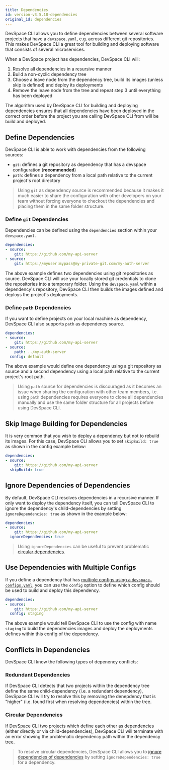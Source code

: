 ```yaml
---
title: Dependencies
id: version-v3.5.18-dependencies
original_id: dependencies
---
```


DevSpace CLI allows you to define dependencies between several software projects that have a `devspace.yaml`, e.g. across different git repositories. This makes DevSpace CLI a great tool for building and deploying software that consists of several microservices.

When a DevSpace project has dependencies, DevSpace CLI will:
1. Resolve all dependencies in a resursive manner
2. Build a non-cyclic dependency tree
3. Choose a leave node from the dependency tree, build its images (unless skip is defined) and deploy its deployments
4. Remove the leave node from the tree and repeat step 3 until everything has been deployed

The algorithm used by DevSpace CLI for building and deploying dependencies ensures that all dependencies have been deployed in the correct order before the project you are calling DevSpace CLI from will be build and deployed.

## Define Dependencies
DevSpace CLI is able to work with dependencies from the following sources:
- `git`: defines a git repository as dependency that has a devspace configuration (**recommended**)
- `path`: defines a dependency from a local path relative to the current project's root directory

> Using `git` as dependency source is recommended because it makes it much easier to share the configuration with other developers on your team without forcing everyone to checkout the dependencies and placing them in the same folder structure.

### Define `git` Dependencies
Dependencies can be defined using the `dependencies` section within your `devspace.yaml`.
```yaml
dependencies:
- source:
    git: https://github.com/my-api-server
- source:
    git: https://myuser:mypass@my-private-git.com/my-auth-server 
```

The above example defines two dependencies using git repositories as source. DevSpace CLI will use your locally stored git credentials to clone the repositories into a temporary folder. Using the `devspace.yaml` within a dependency's repository, DevSpace CLI then builds the images defined and deploys the project's deployments.

### Define `path` Dependencies
If you want to define projects on your local machine as dependency, DevSpace CLI also supports `path` as dependency source.
```yaml
dependencies:
- source:
    git: https://github.com/my-api-server
- source:
    path: ../my-auth-server
  config: default
```
The above example would define one dependency using a git repository as source and a second dependency using a local path relative to the current project's root path.

> Using `path` source for dependencies is discouraged as it becomes an issue when sharing the configuration with other team members, i.e. using `path` dependencies requires everyone to clone all dependencies manually and use the same folder structure for all projects before using DevSpace CLI.

## Skip Image Building for Dependencies
It is very common that you wish to deploy a dependency but not to rebuild its images. For this case, DevSpace CLI allows you to set `skipBuild: true` as shown in the config example below:
```yaml
dependencies:
- source:
    git: https://github.com/my-api-server
  skipBuild: true
```

## Ignore Dependencies of Dependencies
By default, DevSpace CLI resolves dependencies in a recursive manner. If only want to deploy the dependency itself, you can tell DevSpace CLI to ignore the dependency's child-dependencies by setting `ignoreDependencies: true` as shown in the example below:
```yaml
dependencies:
- source:
    git: https://github.com/my-api-server
  ignoreDependencies: true
```

> Using `ignoreDependencies` can be useful to prevent problematic [circular dependencies](#circular-dependencies).

## Use Dependencies with Multiple Configs
If you define a dependency that has [multiple configs using a `devspace-configs.yaml`](../../configuration/multiple-configs), you can use the `config` option to define which config should be used to build and deploy this dependency.
```yaml
dependencies:
- source:
    git: https://github.com/my-api-server
  config: staging
```
The above example would tell DevSpace CLI to use the config with name `staging` to build the dependencies images and deploy the deployments defines within this config of the dependency.

## Conflicts in Dependencies
DevSpace CLI know the following types of depenency conflicts:

### Redundant Dependencies
If DevSpace CLI detects that two projects within the dependency tree define the same child-dependency (i.e. a redundant dependency), DevSpace CLI will try to resolve this by removing the denepdency that is "higher" (i.e. found first when resolving dependencies) within the tree.

### Circular Dependencies
If DevSpace CLI two projects which define each other as dependencies (either directly or via child-dependencies), DevSpace CLI will terminate with an error showing the problematic dependency path within the dependency tree.

> To resolve circular dependencies, DevSpace CLI allows you to [ignore dependencies of dependencies](#ignore-dependencies-of-dependencies) by setting `ignoreDependencies: true` for a dependency.
